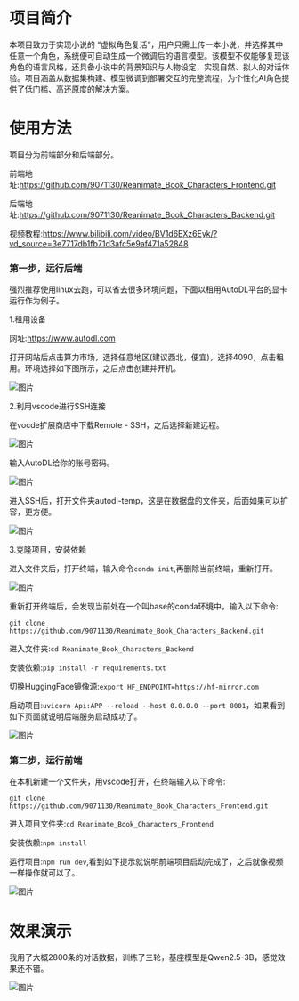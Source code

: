 # 项目简介

本项目致力于实现小说的 “虚拟角色复活”，用户只需上传一本小说，并选择其中任意一个角色，系统便可自动生成一个微调后的语言模型。该模型不仅能够复现该角色的语言风格，还具备小说中的背景知识与人物设定，实现自然、拟人的对话体验。项目涵盖从数据集构建、模型微调到部署交互的完整流程，为个性化AI角色提供了低门槛、高还原度的解决方案。

# 使用方法

项目分为前端部分和后端部分。

前端地址:https://github.com/9071130/Reanimate_Book_Characters_Frontend.git

后端地址:https://github.com/9071130/Reanimate_Book_Characters_Backend.git

视频教程:https://www.bilibili.com/video/BV1d6EXz6Eyk/?vd_source=3e7717db1fb71d3afc5e9af471a52848

### 第一步，运行后端

强烈推荐使用linux去跑，可以省去很多环境问题，下面以租用AutoDL平台的显卡运行作为例子。

1.租用设备

网址:https://www.autodl.com

打开网站后点击算力市场，选择任意地区(建议西北，便宜)，选择4090，点击租用。环境选择如下图所示，之后点击创建并开机。

![图片](https://github.com/user-attachments/assets/ca37f7c3-a09c-4560-af01-43776263955f)

2.利用vscode进行SSH连接

在vocde扩展商店中下载Remote - SSH，之后选择新建远程。

![图片](https://github.com/user-attachments/assets/db84d8e8-6683-40f5-bffb-4abe953d32cc)

输入AutoDL给你的账号密码。

![图片](https://github.com/user-attachments/assets/a38dbb78-b2fc-4456-9c88-d28758544234)


进入SSH后，打开文件夹autodl-temp，这是在数据盘的文件夹，后面如果可以扩容，更方便。

![图片](https://github.com/user-attachments/assets/70e79b99-373f-4558-84ef-6f625a205805)

3.克隆项目，安装依赖

进入文件夹后，打开终端，输入命令`conda init`,再删除当前终端，重新打开。

![图片](https://github.com/user-attachments/assets/1e839aa7-2b99-4fb7-ac2c-2aa31b80cfe8)

重新打开终端后，会发现当前处在一个叫base的conda环境中，输入以下命令:

`git clone https://github.com/9071130/Reanimate_Book_Characters_Backend.git`

进入文件夹:`cd Reanimate_Book_Characters_Backend`

安装依赖:`pip install -r requirements.txt`

切换HuggingFace镜像源:`export HF_ENDPOINT=https://hf-mirror.com`

启动项目:`uvicorn Api:APP --reload --host 0.0.0.0 --port 8001`，如果看到如下页面就说明后端服务启动成功了。

![图片](https://github.com/user-attachments/assets/4c5faded-dab8-41ab-be41-f9427b02d668)

### 第二步，运行前端

在本机新建一个文件夹，用vscode打开，在终端输入以下命令:

`git clone https://github.com/9071130/Reanimate_Book_Characters_Frontend.git`

进入项目文件夹:`cd Reanimate_Book_Characters_Frontend`

安装依赖:`npm install`

运行项目:`npm run dev`,看到如下提示就说明前端项目启动完成了，之后就像视频一样操作就可以了。

![图片](https://github.com/user-attachments/assets/1bdd49af-fa9e-43af-b6b7-901d23e21f8d)

# 效果演示

我用了大概2800条的对话数据，训练了三轮，基座模型是Qwen2.5-3B，感觉效果还不错。

![图片](https://github.com/user-attachments/assets/33b8902b-905a-4304-b7e2-eb44178f0b82)




